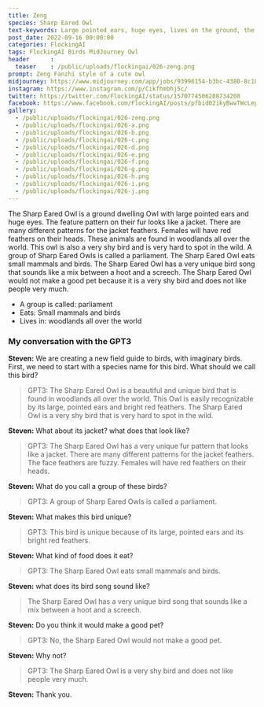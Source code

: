 ```yaml
---
title: Zeng
species: Sharp Eared Owl
text-keywords: Large pointed ears, huge eyes, lives on the ground, the feature pattern looks like a jacket, Many different patterns for the jacket feathers, Fuzzy face feathers, Females will have red feathers on their heads
post_date: 2022-09-16 00:00:00
categories: FlockingAI
tags: FlockingAI Birds MidJourney Owl
header      :
  teaser    : /public/uploads/flockingai/026-zeng.png
prompt: Zeng Fanzhi style of a cute owl
midjourney: https://www.midjourney.com/app/jobs/93996154-b3bc-4380-8c18-fb8017bfb53b
instagram: https://www.instagram.com/p/Cikfhmbhj5c/
twitter: https://twitter.com/FlockingAI/status/1570774506288734208
facebook: https://www.facebook.com/FlockingAI/posts/pfbid02ikyBwwTWcLepXxU34XaHprwALTfsVz7XHiDeFBCoyopHNbNpR1mEE7zpBBoneE1Gl
gallery: 
  - /public/uploads/flockingai/026-zeng.png
  - /public/uploads/flockingai/026-a.png
  - /public/uploads/flockingai/026-b.png
  - /public/uploads/flockingai/026-c.png
  - /public/uploads/flockingai/026-d.png
  - /public/uploads/flockingai/026-e.png
  - /public/uploads/flockingai/026-f.png
  - /public/uploads/flockingai/026-g.png
  - /public/uploads/flockingai/026-h.png
  - /public/uploads/flockingai/026-i.png
  - /public/uploads/flockingai/026-j.png
---
```


The Sharp Eared Owl is a ground dwelling Owl with large pointed ears and huge eyes. The feature pattern on their fur looks like a jacket. There are many different patterns for the jacket feathers. Females will have red feathers on their heads. These animals are found in woodlands all over the world. This owl is also a very shy bird and is very hard to spot in the wild. A group of Sharp Eared Owls is called a parliament. The Sharp Eared Owl eats small mammals and birds. The Sharp Eared Owl has a very unique bird song that sounds like a mix between a hoot and a screech. The Sharp Eared Owl would not make a good pet because it is a very shy bird and does not like people very much.

- A group is called: parliament
- Eats: Small mammals and birds
- Lives in: woodlands all over the world

### My conversation with the GPT3

**Steven:** We are creating a new field guide to birds, with imaginary birds. First, we need to start with a species name for this bird. What should we call this bird?

> GPT3: The Sharp Eared Owl is a beautiful and unique bird that is found in woodlands all over the world. This Owl is easily recognizable by its large, pointed ears and bright red feathers. The Sharp Eared Owl is a very shy bird that is very hard to spot in the wild.

**Steven:** What about its jacket? what does that look like?

> GPT3: The Sharp Eared Owl has a very unique fur pattern that looks like a jacket. There are many different patterns for the jacket feathers. The face feathers are fuzzy. Females will have red feathers on their heads.

**Steven:** What do you call a group of these birds?

> GPT3: A group of Sharp Eared Owls is called a parliament.

**Steven:** What makes this bird unique?

> GPT3: This bird is unique because of its large, pointed ears and its bright red feathers.

**Steven:** What kind of food does it eat?

> GPT3: The Sharp Eared Owl eats small mammals and birds.

**Steven:** what does its bird song sound like?

> The Sharp Eared Owl has a very unique bird song that sounds like a mix between a hoot and a screech.

**Steven:** Do you think it would make a good pet?

> GPT3: No, the Sharp Eared Owl would not make a good pet.

**Steven:** Why not?

> GPT3: The Sharp Eared Owl is a very shy bird and does not like people very much.

**Steven:** Thank you.
